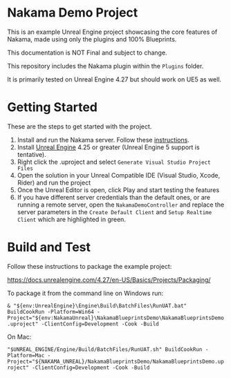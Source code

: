 # Nakama Demo Project
This is an example Unreal Engine project showcasing the core features of Nakama, made using only the plugins and 100% Blueprints.

This documentation is NOT Final and subject to change.

This repository includes the Nakama plugin within the `Plugins` folder.

It is primarily tested on Unreal Engine 4.27 but should work on UE5 as well.

# Getting Started
These are the steps to get started with the project.

1. Install and run the Nakama server. Follow these [instructions](https://heroiclabs.com/docs/install-docker-quickstart).
2. Install [Unreal Engine](https://www.unrealengine.com) 4.25 or greater (Unreal Engine 5 support is tentative).
3. Right click the .uproject and select `Generate Visual Studio Project Files`
4. Open the solution in your Unreal Compatible IDE (Visual Studio, Xcode, Rider) and run the project
5. Once the Unreal Editor is open, click Play and start testing the features
6. If you have different server credentials than the default ones, or are running a remote server, open the `NakamaDemoController` and replace the server parameters in the `Create Default Client` and `Setup Realtime Client` which are highlighted in green.

# Build and Test
Follow these instructions to package the example project:

https://docs.unrealengine.com/4.27/en-US/Basics/Projects/Packaging/

To package it from the command line on Windows run:

```& "${env:UnrealEngine}\Engine\Build\BatchFiles\RunUAT.bat" BuildCookRun -Platform=Win64 -Project="${env:NakamaUnreal}\NakamaBlueprintsDemo\NakamaBlueprintsDemo.uproject" -ClientConfig=Development -Cook -Build```

On Mac:

```"$UNREAL_ENGINE/Engine/Build/BatchFiles/RunUAT.sh" BuildCookRun -Platform=Mac -Project="${NAKAMA_UNREAL}/NakamaBlueprintsDemo/NakamaBlueprintsDemo.uproject" -ClientConfig=Development -Cook -Build```